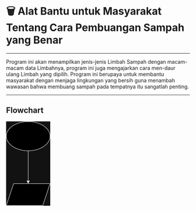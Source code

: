 # 🗑️ Alat Bantu untuk Masyarakat Tentang Cara Pembuangan Sampah yang Benar

---

 Program ini akan menampilkan jenis-jenis Limbah Sampah dengan macam-macam data Limbahnya, program ini juga mengajarkan cara men-daur ulang Limbah yang dipilih. Program ini berupaya untuk membantu masyarakat dengan menjaga lingkungan yang bersih guna menambah wawasan bahwa membuang sampah pada tempatnya itu sangatlah penting.

---

## Flowchart
![flowchart.png](https://github.com/zadfthi/homework1_zainaldinfathi_1DTI/blob/main/flowchart.png)